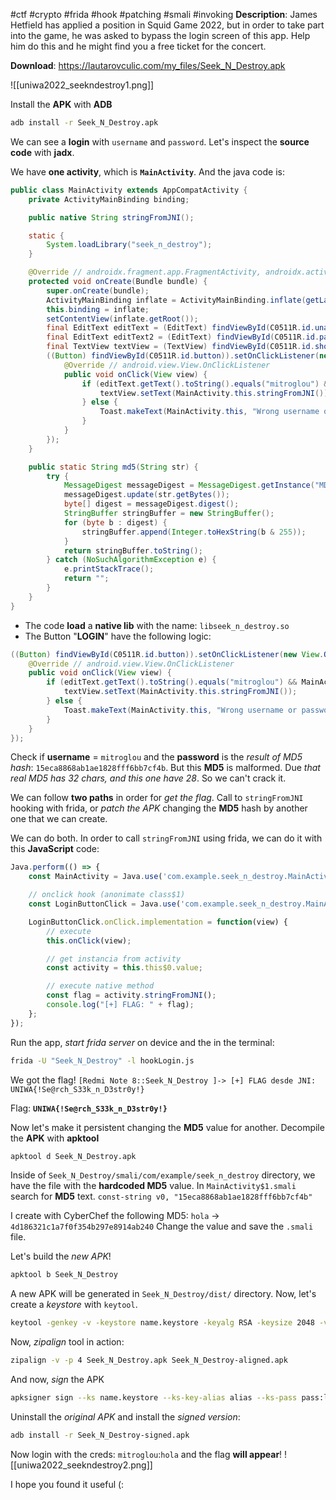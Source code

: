 #ctf #crypto #frida #hook #patching #smali #invoking 
**Description**: James Hetfield has applied a position in Squid Game 2022, but in order to take part into the game, he was asked to bypass the login screen of this app. Help him do this and he might find you a free ticket for the concert.

**Download**: https://lautarovculic.com/my_files/Seek_N_Destroy.apk

![[uniwa2022_seekndestroy1.png]]

Install the **APK** with **ADB**
```bash
adb install -r Seek_N_Destroy.apk
```

We can see a **login** with `username` and `password`.
Let's inspect the **source code** with **jadx**.

We have **one activity**, which is **`MainActivity`**.
And the java code is:
```java
public class MainActivity extends AppCompatActivity {
    private ActivityMainBinding binding;

    public native String stringFromJNI();

    static {
        System.loadLibrary("seek_n_destroy");
    }

    @Override // androidx.fragment.app.FragmentActivity, androidx.activity.ComponentActivity, androidx.core.app.ComponentActivity, android.app.Activity
    protected void onCreate(Bundle bundle) {
        super.onCreate(bundle);
        ActivityMainBinding inflate = ActivityMainBinding.inflate(getLayoutInflater());
        this.binding = inflate;
        setContentView(inflate.getRoot());
        final EditText editText = (EditText) findViewById(C0511R.id.uname);
        final EditText editText2 = (EditText) findViewById(C0511R.id.pass);
        final TextView textView = (TextView) findViewById(C0511R.id.show);
        ((Button) findViewById(C0511R.id.button)).setOnClickListener(new View.OnClickListener() { // from class: com.example.seek_n_destroy.MainActivity.1
            @Override // android.view.View.OnClickListener
            public void onClick(View view) {
                if (editText.getText().toString().equals("mitroglou") && MainActivity.md5(editText2.getText().toString()).equals("15eca8868ab1ae1828fff6bb7cf4b")) {
                    textView.setText(MainActivity.this.stringFromJNI());
                } else {
                    Toast.makeText(MainActivity.this, "Wrong username or password!", 1).show();
                }
            }
        });
    }

    public static String md5(String str) {
        try {
            MessageDigest messageDigest = MessageDigest.getInstance("MD5");
            messageDigest.update(str.getBytes());
            byte[] digest = messageDigest.digest();
            StringBuffer stringBuffer = new StringBuffer();
            for (byte b : digest) {
                stringBuffer.append(Integer.toHexString(b & 255));
            }
            return stringBuffer.toString();
        } catch (NoSuchAlgorithmException e) {
            e.printStackTrace();
            return "";
        }
    }
}
```

- The code **load** a **native lib** with the name: `libseek_n_destroy.so`
- The Button "**LOGIN**" have the following logic:
```java
((Button) findViewById(C0511R.id.button)).setOnClickListener(new View.OnClickListener() { // from class: com.example.seek_n_destroy.MainActivity.1
    @Override // android.view.View.OnClickListener
    public void onClick(View view) {
        if (editText.getText().toString().equals("mitroglou") && MainActivity.md5(editText2.getText().toString()).equals("15eca8868ab1ae1828fff6bb7cf4b")) {
            textView.setText(MainActivity.this.stringFromJNI());
        } else {
            Toast.makeText(MainActivity.this, "Wrong username or password!", 1).show();
        }
    }
});
```

Check if **username** = `mitroglou` and the **password** is the *result of MD5 hash*: `15eca8868ab1ae1828fff6bb7cf4b`.
But this **MD5** is malformed. Due *that real MD5 has 32 chars, and this one have 28*.
So we can't crack it.

We can follow **two paths** in order for *get the flag*.
Call to `stringFromJNI` hooking with frida, or *patch the APK* changing the **MD5** hash by another one that we can create.

We can do both.
In order to call `stringFromJNI` using frida, we can do it with this **JavaScript** code:
```javascript
Java.perform(() => {
    const MainActivity = Java.use('com.example.seek_n_destroy.MainActivity');

    // onclick hook (anonimate class$1)
    const LoginButtonClick = Java.use('com.example.seek_n_destroy.MainActivity$1');

    LoginButtonClick.onClick.implementation = function(view) {
        // execute
        this.onClick(view);

        // get instancia from activity
        const activity = this.this$0.value;

        // execute native method
        const flag = activity.stringFromJNI();
        console.log("[+] FLAG: " + flag);
    };
});
```

Run the app, *start frida server* on device and the in the terminal:
```bash
frida -U "Seek_N_Destroy" -l hookLogin.js
```

We got the flag!
`[Redmi Note 8::Seek_N_Destroy ]-> [+] FLAG desde JNI: UNIWA{!Se@rch_S33k_n_D3str0y!}`

Flag: **`UNIWA{!Se@rch_S33k_n_D3str0y!}`**

Now let's make it persistent changing the **MD5** value for another.
Decompile the **APK** with **apktool**
```bash
apktool d Seek_N_Destroy.apk
```

Inside of `Seek_N_Destroy/smali/com/example/seek_n_destroy` directory, we have the file with the **hardcoded MD5** value.
In `MainActivity$1.smali` search for **MD5** text.
`const-string v0, "15eca8868ab1ae1828fff6bb7cf4b"`

I create with CyberChef the following MD5:
`hola` -> `4d186321c1a7f0f354b297e8914ab240`
Change the value and save the `.smali` file.

Let's build the *new APK*!
```bash
apktool b Seek_N_Destroy
```
A new APK will be generated in `Seek_N_Destroy/dist/` directory.
Now, let's create a *keystore* with `keytool`.
```bash
keytool -genkey -v -keystore name.keystore -keyalg RSA -keysize 2048 -validity 10000 -alias alias
```

Now, *zipalign* tool in action:
```bash
zipalign -v -p 4 Seek_N_Destroy.apk Seek_N_Destroy-aligned.apk
```

And now, *sign* the APK
```bash
apksigner sign --ks name.keystore --ks-key-alias alias --ks-pass pass:lautaro --key-pass pass:lautaro --out Seek_N_Destroy-signed.apk Seek_N_Destroy-aligned.apk
```

Uninstall the *original APK* and install the *signed version*:
```bash
adb install -r Seek_N_Destroy-signed.apk
```

Now login with the creds: `mitroglou`:`hola` and the flag **will appear**!
![[uniwa2022_seekndestroy2.png]]

I hope you found it useful (: